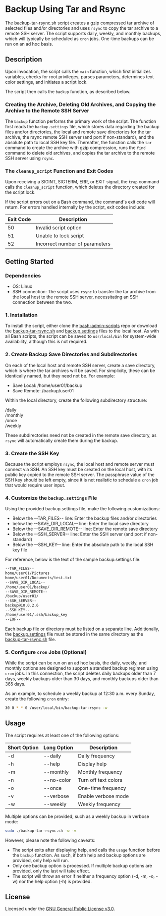 # Backup Using Tar and Rsync
The [backup-tar-rsync.sh](./backup-tar-rsync.sh) script creates a gzip compressed tar archive of selected files and/or directories and uses `rsync` to copy the tar archive to a remote SSH server. The script supports daily, weekly, and monthly backups, which will typically be scheduled as `cron` jobs. One-time backups can be run on an ad hoc basis.

## Description
Upon invocation, the script calls the `main` function, which first initializes variables, checks for root privileges, parses parameters, determines text color settings, and initiates a script lock.

The script then calls the `backup` function, as described below.

### Creating the Archive, Deleting Old Archives, and Copying the Archive to the Remote SSH Server
The `backup` function performs the primary work of the script. The function first reads the `backup.settings` file, which stores data regarding the backup files and/or directories, the local and remote save directories for the tar archive, the rsync remote SSH server (and port if non-standard), and the absolute path to local SSH key file. Thereafter, the function calls the `tar` command to create the archive with gzip compression, runs the `find` command to delete old archives, and copies the tar archive to the remote SSH server using `rsync`.

### The `cleanup_script` Function and Exit Codes
Upon receiving a SIGINT, SIGTERM, ERR, or EXIT signal, the `trap` command calls the `cleanup_script` function, which deletes the directory created for the script lock.

If the script errors out on a Bash command, the command's exit code will return. For errors handled internally by the script, exit codes include:

|Exit Code|Description|
|---------|-----------|
|50|Invalid script option|
|51|Unable to lock script|
|52|Incorrect number of parameters|

## Getting Started

### Dependencies

+ OS: Linux 
+ SSH connection: The script uses `rsync` to transfer the tar archive from the local host to the remote SSH server, necessitating an SSH connection between the two.

### 1. Installation
To install the script, either clone the [bash-admin-scripts](..) repo or download the [backup-tar-rsync.sh](./backup-tar-rsync.sh) and [backup.settings](./backup.settings) files to the local host. As with all Bash scripts, the script can be saved to `usr/local/bin` for system-wide availability, although this is not required.

### 2. Create Backup Save Directories and Subdirectories
On each of the local host and remote SSH server, create a save directory, which is where the tar archives will be saved. For simplicity, these can be identically named, but they need not be. For example:

+ Save Local: /home/user01/backup
+ Save Remote: /backup/user01

Within the local directory, create the following subdirectory structure:

/daily\
/monthly\
/once\
/weekly

These subdirectories need not be created in the remote save directory, as `rsync` will automatically create them during the backup.

### 3. Create the SSH Key
Because the script employs `rsync`, the local host and remote server must connect via SSH. An SSH key must be created on the local host, with its public key copied to the remote SSH server. The passphrase value of the SSH key should be left empty, since it is not realistic to schedule a `cron` job that would require user input.

### 4. Customize the `backup.settings` File
Using the provided backup.settings file, make the following customizations:

+ Below the --TAR_FILES-- line: Enter the backup files and/or directories
+ below the --SAVE_DIR_LOCAL-- line: Enter the local save directory 
+ Below the --SAVE_DIR_REMOTE-- line: Enter the remote save directory
+ Below the --SSH_SERVER-- line: Enter the SSH server (and port if non-standard) 
+ Below the --SSH_KEY-- line: Enter the absolute path to the local SSH key file

For reference, below is the text of the sample backup.settings file:

```bash
--TAR_FILES--
home/user01/Pictures
home/user01/Documents/test.txt
--SAVE_DIR_LOCAL--
/home/user01/backup/
--SAVE_DIR_REMOTE--
/backup/user01/
--SSH_SERVER--
backup@10.0.2.6
--SSH_KEY--
/home/user01/.ssh/backup_key
--EOF--
```

Each backup file or directory must be listed on a separate line. Additionally, the [backup.settings](./backup.settings) file must be stored in the same directory as the [backup-tar-rsync.sh](./backup-tar-rsync.sh) file.

### 5. Configure `cron` Jobs (Optional)
While the script can be run on an ad hoc basis, the daily, weekly, and monthly options are designed to support a standard backup regimen using `cron` jobs. In this connection, the script deletes daily backups older than 7 days, weekly backups older than 30 days, and monthly backups older than 365 days.

As an example, to schedule a weekly backup at 12:30 a.m. every Sunday, create the following `cron` entry:

```bash
30 0 * * 0 /user/local/bin/backup-tar-rsync -w
```

## Usage
The script requires at least one of the following options:

|Short Option|Long Option|Description|
|---------|---------|-----------|
|-d|--daily|Daily frequency|
|-h|--help|Display help|
|-m|--monthly|Monthly frequency|
|-n|--no-color|Turn off text colors|
|-o|--once|One-time frequency|
|-v|--verbose|Enable verbose mode|
|-w|--weekly|Weekly frequency|

Multiple options can be provided, such as a weekly backup in verbose mode:

```bash
sudo ./backup-tar-rsync.sh -w -v
```
However, please note the following caveats:

+ The script exits after displaying help, and calls the `usage` function before the `backup` function. As such, if both help and backup options are provided, only help will run.
+ Only one backup option is processed. If multiple backup options are provided, only the last will take effect. 
+ The script will throw an error if neither a frequency option (-d, -m, -o, -w) nor the help option (-h) is provided.

## License
Licensed under the [GNU General Public License v3.0](../LICENSE).
